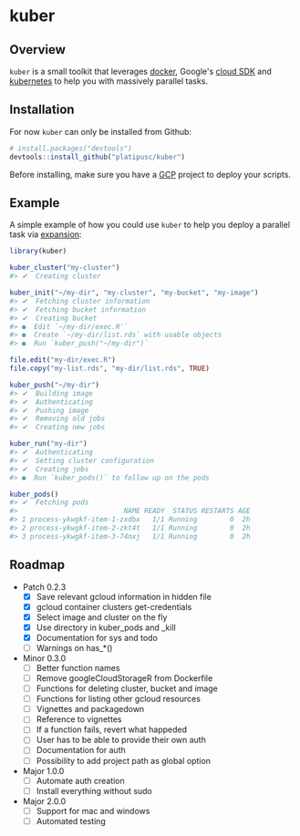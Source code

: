 # kuber

## Overview

`kuber` is a small toolkit that leverages [docker](https://www.docker.com/),
Google's [cloud SDK](https://cloud.google.com/sdk/) and
[kubernetes](https://kubernetes.io/) to help you with massively parallel tasks.

## Installation

For now `kuber` can only be installed from Github:

``` r
# install.packages("devtools")
devtools::install_github("platipusc/kuber")
```

Before installing, make sure you have a [GCP](https://cloud.google.com/) project
to deploy your scripts.

## Example

A simple example of how you could use `kuber` to help you deploy a parallel task
via [expansion](https://kubernetes.io/docs/tasks/job/parallel-processing-expansion/):

``` r
library(kuber)

kuber_cluster("my-cluster")
#> ✔  Creating cluster

kuber_init("~/my-dir", "my-cluster", "my-bucket", "my-image")
#> ✔  Fetching cluster information
#> ✔  Fetching bucket information
#> ✔  Creating bucket
#> ●  Edit `~/my-dir/exec.R'`
#> ●  Create `~/my-dir/list.rds` with usable objects
#> ●  Run `kuber_push("~/my-dir")`

file.edit("my-dir/exec.R")
file.copy("my-list.rds", "my-dir/list.rds", TRUE)

kuber_push("~/my-dir")
#> ✔  Building image
#> ✔  Authenticating
#> ✔  Pushing image
#> ✔  Removing old jobs
#> ✔  Creating new jobs

kuber_run("my-dir")
#> ✔  Authenticating
#> ✔  Setting cluster configuration
#> ✔  Creating jobs
#> ●  Run `kuber_pods()` to follow up on the pods

kuber_pods()
#> ✔  Fetching pods
#>                          NAME READY  STATUS RESTARTS AGE
#> 1 process-ykwgkf-item-1-zxdbx   1/1 Running        0  2h
#> 2 process-ykwgkf-item-2-zkt4t   1/1 Running        0  2h
#> 3 process-ykwgkf-item-3-74nxj   1/1 Running        0  2h
```

## Roadmap

- Patch 0.2.3
  - [X] Save relevant gcloud information in hidden file
  - [X] gcloud container clusters get-credentials
  - [X] Select image and cluster on the fly
  - [X] Use directory in kuber_pods and _kill
  - [X] Documentation for sys and todo
  - [ ] Warnings on has_*()
- Minor 0.3.0
  - [ ] Better function names
  - [ ] Remove googleCloudStorageR from Dockerfile
  - [ ] Functions for deleting cluster, bucket and image
  - [ ] Functions for listing other gcloud resources
  - [ ] Vignettes and packagedown
  - [ ] Reference to vignettes
  - [ ] If a function fails, revert what happeded
  - [ ] User has to be able to provide their own auth
  - [ ] Documentation for auth
  - [ ] Possibility to add project path as global option
- Major 1.0.0
  - [ ] Automate auth creation
  - [ ] Install everything without sudo
- Major 2.0.0
  - [ ] Support for mac and windows
  - [ ] Automated testing
